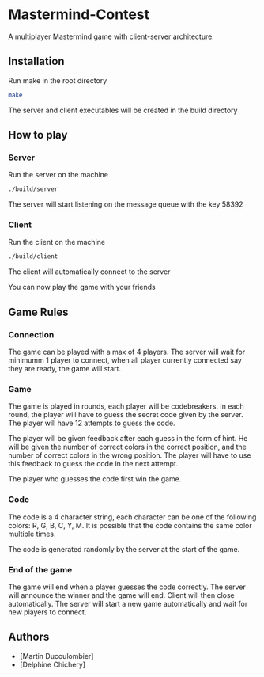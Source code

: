 # Mastermind-Contest
A multiplayer Mastermind game with client-server architecture.


## Installation
Run make in the root directory

```bash
make
```
The server and client executables will be created in the build directory

## How to play

### Server
Run the server on the machine
```bash
./build/server
```
The server will start listening on the message queue with the key 58392 

### Client
Run the client on the machine
```bash
./build/client
```
The client will automatically connect to the server

You can now play the game with your friends

## Game Rules

### Connection
The game can be played with a max of 4 players. The server will wait for minimumm 1 player to connect, when all player currently connected say they are ready, the game will start.

### Game
The game is played in rounds, each player will be codebreakers. In each round, the player will have to guess the secret code given by the server. The player will have 12 attempts to guess the code. 

The player will be given feedback after each guess in the form of hint. He will be given the number of correct colors in the correct position, and the number of correct colors in the wrong position. The player will have to use this feedback to guess the code in the next attempt.

The player who guesses the code first win the game.

### Code
The code is a 4 character string, each character can be one of the following colors: R, G, B, C, Y, M. It is possible that the code contains the same color multiple times.

The code is generated randomly by the server at the start of the game.

### End of the game
The game will end when a player guesses the code correctly. The server will announce the winner and the game will end. Client will then close automatically. The server will start a new game automatically and wait for new players to connect.

## Authors
- [Martin Ducoulombier]
- [Delphine Chichery]
